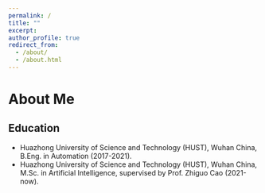 ```yaml
---
permalink: /
title: ""
excerpt: 
author_profile: true
redirect_from: 
  - /about/
  - /about.html
---
```

# About Me
## Education
* Huazhong University of Science and Technology (HUST), Wuhan China, B.Eng. in Automation (2017-2021).
* Huazhong University of Science and Technology (HUST), Wuhan China, M.Sc. in Artificial Intelligence, supervised by  Prof. Zhiguo Cao (2021-now).
<!-- I received the B.S. degree from the Huazhong University of Science and Technology, Wuhan, China, in 2021, where I'm currently pursuing the M.S. degree supervised by Prof. Zhiguo-Cao with the School of Artificial Intelligence and Automation. My current research interests are small object detection and monocular 3D object detection. -->


